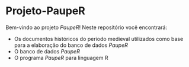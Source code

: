 # Projeto-PaupeR

Bem-vindo ao projeto _PaupeR_! Neste repositório você encontrará: 

- Os documentos históricos do período medieval utilizados como base para a elaboração do banco de dados _PaupeR_
- O banco de dados _PaupeR_
- O programa _PaupeR_ para linguagem R



